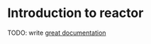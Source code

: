 # Introduction to reactor

TODO: write [great documentation](http://jacobian.org/writing/what-to-write/)
